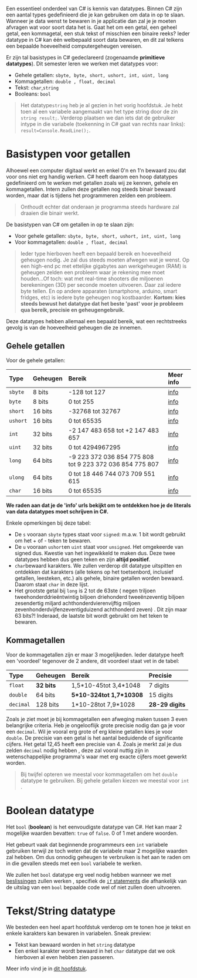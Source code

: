 ﻿Een essentieel onderdeel van C# is kennis van datatypes. Binnen C# zijn een aantal types gedefinieerd die je kan gebruiken om data in op te slaan. Wanneer je data wenst te bewaren in je applicatie dan zal je je moeten afvragen wat voor soort data het is. Gaat het om een getal, een geheel getal, een kommagetal, een stuk tekst of misschien een binaire reeks? Ieder datatype in C# kan één welbepaald soort data bewaren, en dit zal telkens een bepaalde hoeveelheid computergeheugen vereisen. 

Er zijn tal basistypes in C# gedeclareerd (zogenaamde **primitieve datatypes**). Dit semester leren we werken met datatypes voor:
* Gehele getallen: `sbyte, byte, short, ushort, int, uint, long`
* Kommagetallen: `double , float, decimal`
* Tekst: `char`,`string`
* Booleans: `bool`

> Het datatype``string`` heb je al gezien in het vorig hoofdstuk. Je hebt toen al een variabele aangemaakt van het type string door de zin ``string result;``. Verderop plaatsen we dan iets dat de gebruiker intype in die variabele (toekenning in C# gaat van rechts naar links): ``result=Console.ReadLine();``.

# Basistypen voor getallen
Alhoewel een computer digitaal werkt en enkel 0'n en 1'n bewaard zou dat voor ons niet erg handig werken. C# heeft daarom een hoop datatypes gedefinieerd om te werken met getallen zoals wij ze kennen, gehele en kommagetallen. Intern zullen deze getallen nog steeds binair bewaard worden, maar dat is tijdens het programmeren zelden een probleem.
> Onthoudt echter dat onderaan je programma steeds hardware zal draaien die binair werkt. 

De basistypen van C\# om getallen in op te slaan zijn:

* Voor gehele getallen: `sbyte, byte, short, ushort, int, uint, long`
* Voor kommagetallen: `double , float, decimal`

> Ieder type hierboven heeft een bepaald bereik en hoeveelheid geheugen nodig. Je zal dus steeds moeten afwegen wat je wenst. Op een high-end pc met ettelijke gigabytes aan werkgeheugen (RAM) is geheugen zelden een probleem waar je rekening mee moet houden...Of toch: wat met real-time shooters die miljoenen berekeningen (3D) per seconde moeten uitvoeren. Daar zal iedere byte tellen. En op andere apparaten (smartphone, arduino, smart fridges, etc) is iedere byte geheugen nog kostbaarder. **Kortom: kies steeds bewust het datatype dat het beste 'past' voor je probleem qua bereik, precisie en geheugengebruik.**


Deze datatypes hebben allemaal een bepaald bereik, wat een rechtstreeks gevolg is van de hoeveelheid geheugen die ze innemen.

## Gehele getallen
Voor de gehele getallen:

| **Type** | **Geheugen** | **Bereik** | **Meer info**|
| :--- | :--- | :--- | :--|
| `sbyte` | 8 bits | -128 tot 127 | [info](https://docs.microsoft.com/en-us/dotnet/csharp/language-reference/keywords/sbyte)|
| `byte` | 8 bits | 0 tot 255 | [info](https://docs.microsoft.com/en-us/dotnet/csharp/language-reference/keywords/byte)|
| `short` | 16 bits | -32768 tot 32767 | [info](https://docs.microsoft.com/en-us/dotnet/csharp/language-reference/keywords/short)|
| `ushort` | 16 bits | 0 tot 65535 | [info](https://docs.microsoft.com/en-us/dotnet/csharp/language-reference/keywords/ushort)|
| `int` | 32 bits | -2 147 483 658 tot +2 147 483 657 | [info](https://docs.microsoft.com/en-us/dotnet/csharp/language-reference/keywords/int)|
| `uint` | 32 bits | 0 tot 4294967295 | [info](https://docs.microsoft.com/en-us/dotnet/csharp/language-reference/keywords/uint)|
| `long` | 64 bits | -9 223 372 036 854 775 808 tot 9 223 372 036 854 775 807 | [info](https://docs.microsoft.com/en-us/dotnet/csharp/language-reference/keywords/long)|
| `ulong` | 64 bits | 0 tot 18 446 744 073 709 551 615 | [info](https://docs.microsoft.com/en-us/dotnet/csharp/language-reference/keywords/long)|
| `char` | 16 bits | 0 tot 65535 | [info](https://docs.microsoft.com/en-us/dotnet/csharp/language-reference/keywords/char)|

**We raden aan dat je de 'info' urls bekijkt om te ontdekken hoe je de literals van data datatypes moet schrijven in C#.**

Enkele opmerkingen bij deze tabel:
* De `s` vooraan `sbyte` types staat voor ``signed``: m.a.w. 1 bit wordt gebruikt om het + of - teken te bewaren. 
* De `u` vooraan `ushort`en `uint` staat voor `unsigned`. Het omgekeerde van signed dus. Kwestie van het ingewikkeld te maken dus. Deze twee datatypes hebben dus geen teken en zijn **altijd positief**.
* `char`bewaard karakters. We zullen verderop dit datatype uitspitten en ontdekken dat karakters (alle tekens op het toetsenbord, inclusief getallen, leesteken, etc.) als gehele, binaire getallen worden bewaard. Daarom staat `char` in deze lijst.
* Het grootste getal bij `long` is 2 tot de 63ste (
negen triljoen tweehonderddrieëntwintig biljoen driehonderd tweeënzeventig biljoen zesendertig miljard achthonderdvierenvijftig miljoen zevenhonderdvijfenzeventigduizend achthonderd zeven) . Dit zijn maar 63 bits?! Inderaad, de laatste bit wordt gebruikt om het teken te bewaren.

## Kommagetallen
Voor de kommagetallen zijn er maar 3 mogelijkeden. Ieder datatype heeft een 'voordeel' tegenover de 2 andere, dit voordeel staat vet in de tabel:

| **Type** | **Geheugen** | **Bereik** | **Precisie** |
| :--- | :--- | :--- | :--- |
| `float` | **32 bits** | 1,5\*10-45tot 3,4\*1048 | 7 digits |  [info](https://docs.microsoft.com/en-us/dotnet/csharp/language-reference/keywords/float)|
| `double` | 64 bits | **5\*10-324tot 1,7\*10308** | 15 digits |  [info](https://docs.microsoft.com/en-us/dotnet/csharp/language-reference/keywords/double)|
| `decimal` | 128 bits | 1\*10-28tot 7,9\*1028 | **28-29 digits** | [info](https://docs.microsoft.com/en-us/dotnet/csharp/language-reference/keywords/decimal)|

  Zoals je ziet moet je bij kommagetallen een afweging maken tussen 3 even belangrijke criteria.  Heb je ongelooflijk grote precisie nodig dan ga je voor een ``decimal``. Wil je vooral erg grote of erg kleine getallen kies je voor ``double``. De precisie van een getal is het aantal beduidende of significante cijfers. Het getal 12,45 heeft een precisie van 4. Zoals je merkt zal je dus zelden ``decimal`` nodig hebben , deze zal vooral nuttig zijn in wetenschappelijke programma's waar met erg exacte cijfers moet gewerkt worden. 
  
  > Bij twijfel opteren we meestal voor kommagetallen om het ``double`` datatype te gebruiken. Bij gehele getallen kiezen we meestal voor  ``int`` .

# Boolean datatype
Het ``bool`` (**boolean**) is het eenvoudigste datatype van C#. Het kan maar 2 mogelijke waarden bevatten: ``true`` of ``false``. 0 of 1 met andere woorden. 

Het gebeurt vaak dat beginnende programmeurs een ``int`` variabele gebruiken terwijl ze toch weten dat de variabele maar 2 mogelijke waarden zal hebben. Om dus onnodig geheugen te verbruiken is het aan te raden om in die gevallen steeds met een ``bool`` variabele te werken.

We zullen het ``bool`` datatype erg veel nodig hebben wanneer we met [beslissingen](../2_beslissingen/0_beslissingen_intro.md) zullen werken , specifiek de [``if`` statements](../2_beslissingen/if.md) die afhankelijk van de uitslag van een ``bool`` bepaalde code wel of niet zullen doen uitvoeren.

# Tekst/String datatype
We besteden een heel apart hoofdstuk verderop om te tonen hoe je tekst en enkele karakters kan bewaren in variabelen. Sneak preview: 
* Tekst kan bewaard worden in het ``string`` datatype
* Een enkel karakter wordt bewaard in het ``char`` datatype dat we ook hierboven al even hebben zien passeren.

Meer info vind je in [dit hoofdstuk](5_chars_strings.md).


